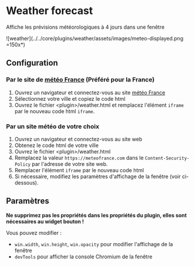 # Weather forecast

Affiche les prévisions météorologiques à 4 jours dans une fenêtre

![weather](../../core/plugins/weather/assets/images/meteo-displayed.png =150x*)

## Configuration

### Par le site de [météo France](https://meteofrance.com/widgets) (Préféré pour la France)

1. Ouvrez un navigateur et connectez-vous au site [météo France](https://meteofrance.com/widgets)
2. Sélectionnez votre ville et copiez le code html
3. Ouvrez le fichier <plugin\>/weather.html et remplacez l'élément `iframe` par le nouveau code html `iframe`.

### Par un site météo de votre choix

1. Ouvrez un navigateur et connectez-vous au site web
2. Obtenez le code html de votre ville
2. Ouvrez le fichier <plugin\>/weather.html
3. Remplacez la valeur `https://meteofrance.com` dans le `Content-Security-Policy` par l'adresse de votre site web.
4. Remplacer l'élément `iframe` par le nouveau code html
5. Si nécessaire, modifiez les paramètres d'affichage de la fenêtre (voir ci-dessous).

## Paramètres

**Ne supprimez pas les propriétés dans les propriétés du plugin, elles sont nécessaires au widget bouton !**

Vous pouvez modifier :

- `win.width`, `win.height`, `win.opacity` pour modifier l'affichage de la fenêtre
- `devTools` pour afficher la console Chromium de la fenêtre

<br><br><br>